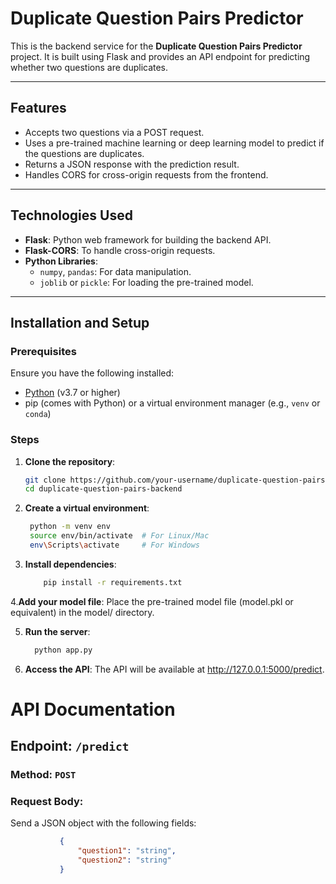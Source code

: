 # Duplicate Question Pairs Predictor 

This is the backend service for the **Duplicate Question Pairs Predictor** project. It is built using Flask and provides an API endpoint for predicting whether two questions are duplicates.

---

## Features

- Accepts two questions via a POST request.
- Uses a pre-trained machine learning or deep learning model to predict if the questions are duplicates.
- Returns a JSON response with the prediction result.
- Handles CORS for cross-origin requests from the frontend.

---

## Technologies Used

- **Flask**: Python web framework for building the backend API.
- **Flask-CORS**: To handle cross-origin requests.
- **Python Libraries**: 
  - `numpy`, `pandas`: For data manipulation.
  - `joblib` or `pickle`: For loading the pre-trained model.

---

## Installation and Setup

### Prerequisites

Ensure you have the following installed:

- [Python](https://www.python.org/) (v3.7 or higher)
- pip (comes with Python) or a virtual environment manager (e.g., `venv` or `conda`)

### Steps

1. **Clone the repository**:
   ```bash
   git clone https://github.com/your-username/duplicate-question-pairs-backend.git
   cd duplicate-question-pairs-backend

2. **Create a virtual environment**:
   ```bash
    python -m venv env
    source env/bin/activate  # For Linux/Mac
    env\Scripts\activate     # For Windows
   
3. **Install dependencies**:
    ```bash
        pip install -r requirements.txt

4.**Add your model file**:
 Place the pre-trained model file (model.pkl or equivalent) in the model/ directory.

5. **Run the server**:
   ```bash
     python app.py

6. **Access the API**:
 The API will be available at http://127.0.0.1:5000/predict.

# API Documentation

## Endpoint: `/predict`

### Method: `POST`

### Request Body:
Send a JSON object with the following fields:

 ```json
            {
                "question1": "string",
                "question2": "string"
            }
